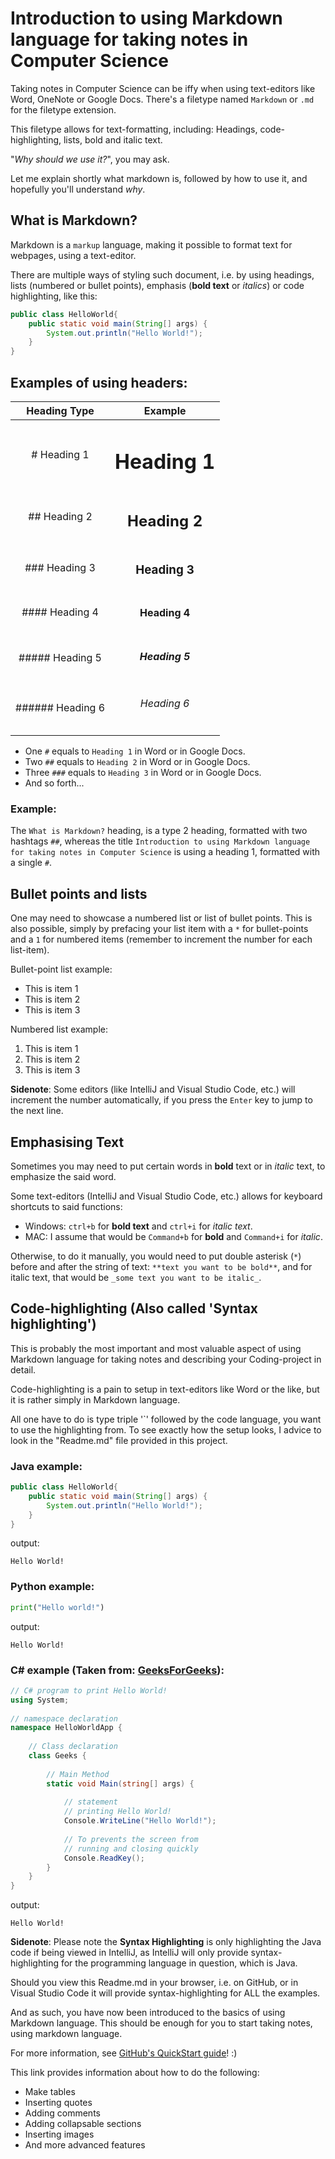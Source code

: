 <!-- Introductory section -->
# Introduction to using Markdown language for taking notes in Computer Science
Taking notes in Computer Science can be iffy when using text-editors like Word, OneNote or Google Docs.
There's a filetype named `Markdown` or `.md` for the filetype extension. 

This filetype allows for text-formatting, including: Headings, code-highlighting, lists, bold and italic text.

"_Why should we use it?_", you may ask.

Let me explain shortly what markdown is, followed by how to use it, and hopefully you'll understand _why_.


<!-- Short description of the Markdown language -->
## What is Markdown?
Markdown is a `markup` language, making it possible to format text for webpages, using a text-editor.

There are multiple ways of styling such document, i.e. by using headings, lists (numbered or bullet points), emphasis 
(**bold text** or _italics_) or code highlighting, like this:

```java
public class HelloWorld{
    public static void main(String[] args) {
        System.out.println("Hello World!");
    }
}
```

<!-- 
Examples of how to use headers in Markdown language
Please note, the <h1></h1> is HTML form-style, and is not required for normal Markdown language: simply use the hashtags :) 
-->
## Examples of using headers:

| Heading Type | Example  |
| :-------------:   | :-----------------: |
| # Heading 1       | <h1>Heading 1 </h1> |
| ## Heading 2      | <h2>Heading 2 </h2> |
| ### Heading 3     | <h3>Heading 3 </h3> |
| #### Heading 4    | <h4>Heading 4 </h4> |
| ##### Heading 5   | <h5>Heading 5 </h5> |
| ###### Heading 6  | <h6>Heading 6 </h6> |

- One `#` equals to `Heading 1` in Word or in Google Docs. 
- Two `##` equals to `Heading 2` in Word or in Google Docs.
- Three `###` equals to `Heading 3` in Word or in Google Docs.
- And so forth...

### Example:
The `What is Markdown?` heading, is a type 2 heading, formatted with two hashtags `##`, whereas the title 
`Introduction to using Markdown language for taking notes in Computer Science` is using a 
heading 1, formatted with a single `#`.


<!-- How to use Bullet Points and Lists-->
## Bullet points and lists
One may need to showcase a numbered list or list of bullet points. This is also possible, simply by prefacing your 
list item with a `*` for bullet-points and a `1` for numbered items (remember to increment the number for each 
list-item).

Bullet-point list example:
* This is item 1
* This is item 2
* This is item 3

Numbered list example:
1. This is item 1
2. This is item 2
3. This is item 3

<!-- Important side-note information -->
**Sidenote**: Some editors (like IntelliJ and Visual Studio Code, etc.) will increment the number automatically, if you press 
the `Enter` key to jump to the next line.


<!-- How to emphasize text, i.e. making it Bold or Italic -->
## Emphasising Text
Sometimes you may need to put certain words in **bold** text or in _italic_ text, to emphasize the said word.

Some text-editors (IntelliJ and Visual Studio Code, etc.) allows for keyboard shortcuts to said functions:
- Windows: `ctrl+b` for **bold text** and `ctrl+i` for
_italic text_. 
- MAC: I assume that would be `Command+b` for **bold** and `Command+i` for _italic_.

Otherwise, to do it manually, you would need to put double asterisk (`*`) before and after the string of 
text: `**text you want to be bold**`, and for italic text, that would be `_some text you want to be italic_`. 

<!-- How to use Syntax highlighting -->
## Code-highlighting (Also called 'Syntax highlighting')
This is probably the most important and most valuable aspect of using Markdown language for taking notes and 
describing your Coding-project in detail.

Code-highlighting is a pain to setup in text-editors like Word or the like, but it is rather simply in Markdown
language.

All one have to do is type triple '`' followed by the code language, you want to use the highlighting from. To see 
exactly how the setup looks, I advice to look in the "Readme.md" file provided in this project. 

<!-- Examples of Syntax Highlighting in Java, Python and C# -->
### **Java example**:
```java
public class HelloWorld{
    public static void main(String[] args) {
        System.out.println("Hello World!");
    }
}
```
output: 
```console
Hello World!
```

### **Python example**:
```py
print("Hello world!")
```
output: 
```console
Hello World!
```

### **C# example** (Taken from: [GeeksForGeeks](https://www.geeksforgeeks.org/hello-world-in-c-sharp/)):
```csharp
// C# program to print Hello World!
using System;
  
// namespace declaration
namespace HelloWorldApp {
      
    // Class declaration
    class Geeks {
          
        // Main Method
        static void Main(string[] args) {
              
            // statement
            // printing Hello World!
            Console.WriteLine("Hello World!");
              
            // To prevents the screen from 
            // running and closing quickly
            Console.ReadKey();
        }
    }
}
```
output: 
```console
Hello World!
```

<!-- Important side-note information -->
**Sidenote**: 
Please note the **Syntax Highlighting** is only highlighting the Java code if being viewed in IntelliJ, as IntelliJ will only provide syntax-highlighting for the programming language in question, which is Java.

Should you view this Readme.md in your browser, i.e. on GitHub, or in Visual Studio Code it will provide syntax-highlighting for ALL the examples.

And as such, you have now been introduced to the basics of using Markdown language. This should be enough for you to 
start taking notes, using markdown language.

For more information, see [GitHub's QuickStart guide](https://docs.github.com/en/get-started/writing-on-github/getting-started-with-writing-and-formatting-on-github/quickstart-for-writing-on-github)! :)

This link provides information about how to do the following:
- Make tables
- Inserting quotes
- Adding comments
- Adding collapsable sections
- Inserting images
- And more advanced features